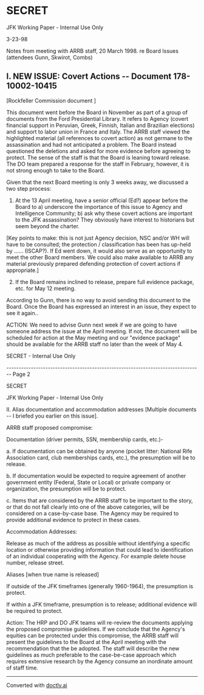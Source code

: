 # SECRET

JFK Working Paper - Internal Use Only

3-23-98

Notes from meeting with ARRB staff, 20 March 1998.
re Board Issues (attendees Gunn, Skwirot, Combs)

## I. NEW ISSUE: Covert Actions -- Document 178-10002-10415

[Rockfeller Commission document ]

This document went before the Board in November as part of a group of documents from the Ford Presidential Library. It refers to Agency (covert financial support in Peruvian, Greek, Finnish, Italian and Brazilian elections) and support to labor union in France and Italy. The ARRB staff viewed the highlighted material (all references to covert action) as not germane to the assassination and had not anticipated a problem. The Board instead questioned the deletions and asked for more evidence before agreeing to protect. The sense of the staff is that the Board is leaning toward release. The DO team prepared a response for the staff in February, however, it is not strong enough to take to the Board.

Given that the next Board meeting is only 3 weeks away, we discussed a two step process:

1. At the 13 April meeting, have a senior official (Ed?) appear before the Board to a) underscore the importance of this issue to Agency and Intelligence Community; b) ask why these covert actions are important to the JFK assassination? They obviously have interest to historians but seem beyond the charter.

[Key points to make: this is not just Agency decision, NSC and/or WH will have to be consulted; the protection / classification has been has up-held by ...... (ISCAP?). If Ed went down, it would also serve as an opportunity to meet the other Board members. We could also make available to ARRB any material previously prepared defending protection of covert actions if appropriate.]

2. If the Board remains inclined to release, prepare full evidence package, etc. for May 12 meeting.

According to Gunn, there is no way to avoid sending this document to the Board. Once the Board has expressed an interest in an issue, they expect to see it again..

ACTION: We need to advise Gunn next week if we are going to have someone address the issue at the April meeting. If not, the document will be scheduled for action at the May meeting and our "evidence package" should be available for the ARRB staff no later than the week of May 4.

SECRET - Internal Use Only


-------------------------------------------------------------------------------- Page 2

SECRET

JFK Working Paper - Internal Use Only

II. Alias documentation and accommodation addresses
[Multiple documents -- I briefed you earlier on this issue].

ARRB staff proposed compromise:

Documentation (driver permits, SSN, membership cards, etc.)-

a. If documentation can be obtained by anyone (pocket litter: National Rife Association card, club memberships cards, etc.), the presumption will be to release.

b. If documentation would be expected to require agreement of another government entity (Federal, State or Local) or private company or organization, the presumption will be to protect.

c. Items that are considered by the ARRB staff to be important to the story, or that do not fall clearly into one of the above categories, will be considered on a case-by-case base. The Agency may be required to provide additional evidence to protect in these cases.

Accommodation Addresses:

Release as much of the address as possible without identifying a specific location or otherwise providing information that could lead to identification of an individual cooperating with the Agency. For example delete house number, release street.

Aliases [when true name is released]

If outside of the JFK timeframes (generally 1960-1964), the presumption is protect.

If within a JFK timeframe, presumption is to release; additional evidence will be required to protect.

Action: The HRP and DO JFK teams will re-review the documents applying the proposed compromise guidelines. If we conclude that the Agency's equities can be protected under this compromise, the ARRB staff will present the guidelines to the Board at the April meeting with the recommendation that the be adopted. The staff will describe the new guidelines as much preferable to the case-be-case approach which requires extensive research by the Agency consume an inordinate amount of staff time.


---
Converted with [doctly.ai](https://doctly.ai)